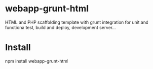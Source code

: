 # webapp-grunt-html
HTML and PHP scaffolding template with grunt integration for unit and functiona test, build and deploy, development server...

# Install
npm install webapp-grunt-html
